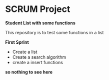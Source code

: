 # SCRUM Project

**Student List with some functions**

This repository is to test some functions in a list

**First Sprint**
- Create a list
- Create a search algorithm
- create a insert functions

**so nothing to see here**
